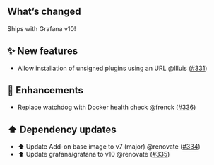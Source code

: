## What’s changed

Ships with Grafana v10!

## ✨ New features

- Allow installation of unsigned plugins using an URL @llluis ([#331](https://github.com/hassio-addons/addon-grafana/pull/331))

## 🚀 Enhancements

- Replace watchdog with Docker health check @frenck ([#336](https://github.com/hassio-addons/addon-grafana/pull/336))

## ⬆️ Dependency updates

- ⬆️ Update Add-on base image to v7 (major) @renovate ([#334](https://github.com/hassio-addons/addon-grafana/pull/334))
- ⬆️ Update grafana/grafana to v10 @renovate ([#335](https://github.com/hassio-addons/addon-grafana/pull/335))
